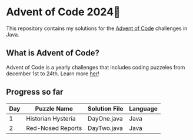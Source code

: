 # Advent of Code 2024🎄

This repository contains my solutions for the [Advent of Code](https://adventofcode.com/) challenges in Java.

## What is Advent of Code?
Advent of Code is a yearly challenges that includes coding puzzeles from december 1st to 24th. Learn more [her](https://adventofcode.com/2024/about)!

## Progress so far 
| Day | Puzzle Name                | Solution File       | Language     | 
|-----|----------------------------|---------------------|--------------|
| 1   | Historian Hysteria      | DayOne.java | Java       |
| 2   | Red-Nosed Reports      | DayTwo.java  | Java       | 

